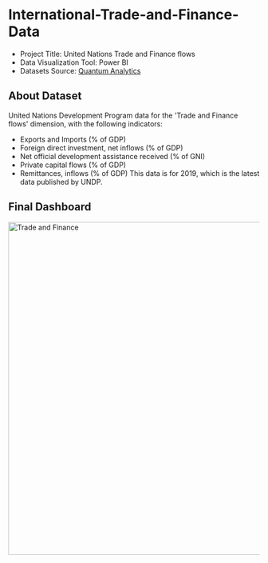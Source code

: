 # International-Trade-and-Finance-Data

- Project Title: United Nations Trade and Finance flows
- Data Visualization Tool: Power BI
- Datasets Source: [Quantum Analytics](https://quantumanalyticsco.org/)

## About Dataset
United Nations Development Program data for the 'Trade and Finance flows' dimension, with the following indicators:
- Exports and Imports (% of GDP)
- Foreign direct investment, net inflows (% of GDP)
- Net official development assistance received (% of GNI)
- Private capital flows (% of GDP)
- Remittances, inflows (% of GDP)
This data is for 2019, which is the latest data published by UNDP.

## Final Dashboard
<img width="666" alt="Trade and Finance" src="https://github.com/user-attachments/assets/b6565ecf-e4c9-409d-a527-6a4b6b3f36a7">



